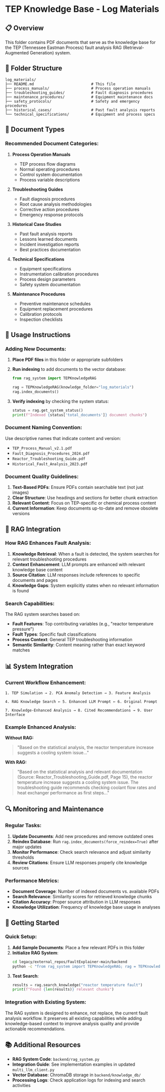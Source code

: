 # TEP Knowledge Base - Log Materials

## 📋 Overview

This folder contains PDF documents that serve as the knowledge base for the TEP (Tennessee Eastman Process) fault analysis RAG (Retrieval-Augmented Generation) system.

## 📁 Folder Structure

```
log_materials/
├── README.md                          # This file
├── process_manuals/                   # Process operation manuals
├── troubleshooting_guides/            # Fault diagnosis procedures
├── maintenance_procedures/            # Equipment maintenance docs
├── safety_protocols/                  # Safety and emergency procedures
├── historical_cases/                  # Past fault analysis reports
└── technical_specifications/          # Equipment and process specs
```

## 📄 Document Types

### **Recommended Document Categories:**

1. **Process Operation Manuals**
   - TEP process flow diagrams
   - Normal operating procedures
   - Control system documentation
   - Process variable descriptions

2. **Troubleshooting Guides**
   - Fault diagnosis procedures
   - Root cause analysis methodologies
   - Corrective action procedures
   - Emergency response protocols

3. **Historical Case Studies**
   - Past fault analysis reports
   - Lessons learned documents
   - Incident investigation reports
   - Best practices documentation

4. **Technical Specifications**
   - Equipment specifications
   - Instrumentation calibration procedures
   - Process design parameters
   - Safety system documentation

5. **Maintenance Procedures**
   - Preventive maintenance schedules
   - Equipment replacement procedures
   - Calibration protocols
   - Inspection checklists

## 🔧 Usage Instructions

### **Adding New Documents:**

1. **Place PDF files** in this folder or appropriate subfolders
2. **Run indexing** to add documents to the vector database:
   ```python
   from rag_system import TEPKnowledgeRAG
   
   rag = TEPKnowledgeRAG(knowledge_folder="log_materials")
   rag.index_documents()
   ```

3. **Verify indexing** by checking the system status:
   ```python
   status = rag.get_system_status()
   print(f"Indexed {status['total_documents']} document chunks")
   ```

### **Document Naming Convention:**

Use descriptive names that indicate content and version:
- `TEP_Process_Manual_v2.1.pdf`
- `Fault_Diagnosis_Procedures_2024.pdf`
- `Reactor_Troubleshooting_Guide.pdf`
- `Historical_Fault_Analysis_2023.pdf`

### **Document Quality Guidelines:**

1. **Text-Based PDFs**: Ensure PDFs contain searchable text (not just images)
2. **Clear Structure**: Use headings and sections for better chunk extraction
3. **Relevant Content**: Focus on TEP-specific or chemical process content
4. **Current Information**: Keep documents up-to-date and remove obsolete versions

## 🤖 RAG Integration

### **How RAG Enhances Fault Analysis:**

1. **Knowledge Retrieval**: When a fault is detected, the system searches for relevant troubleshooting procedures
2. **Context Enhancement**: LLM prompts are enhanced with relevant knowledge base content
3. **Source Citation**: LLM responses include references to specific documents and pages
4. **Knowledge Gaps**: System explicitly states when no relevant information is found

### **Search Capabilities:**

The RAG system searches based on:
- **Fault Features**: Top contributing variables (e.g., "reactor temperature pressure")
- **Fault Types**: Specific fault classifications
- **Process Context**: General TEP troubleshooting information
- **Semantic Similarity**: Content meaning rather than exact keyword matches

## 📊 System Integration

### **Current Workflow Enhancement:**

```
1. TEP Simulation → 2. PCA Anomaly Detection → 3. Feature Analysis
                                                        ↓
4. RAG Knowledge Search ← 5. Enhanced LLM Prompt ← 6. Original Prompt
                                                        ↓
7. Knowledge-Enhanced Analysis → 8. Cited Recommendations → 9. User Interface
```

### **Example Enhanced Analysis:**

**Without RAG:**
> "Based on the statistical analysis, the reactor temperature increase suggests a cooling system issue..."

**With RAG:**
> "Based on the statistical analysis and relevant documentation (Source: Reactor_Troubleshooting_Guide.pdf, Page 15), the reactor temperature increase suggests a cooling system issue. The troubleshooting guide recommends checking coolant flow rates and heat exchanger performance as first steps..."

## 🔍 Monitoring and Maintenance

### **Regular Tasks:**

1. **Update Documents**: Add new procedures and remove outdated ones
2. **Reindex Database**: Run `rag.index_documents(force_reindex=True)` after major updates
3. **Monitor Performance**: Check search relevance and adjust similarity thresholds
4. **Review Citations**: Ensure LLM responses properly cite knowledge sources

### **Performance Metrics:**

- **Document Coverage**: Number of indexed documents vs. available PDFs
- **Search Relevance**: Similarity scores for retrieved knowledge chunks
- **Citation Accuracy**: Proper source attribution in LLM responses
- **Knowledge Utilization**: Frequency of knowledge base usage in analyses

## 🚀 Getting Started

### **Quick Setup:**

1. **Add Sample Documents**: Place a few relevant PDFs in this folder
2. **Initialize RAG System**:
   ```bash
   cd legacy/external_repos/FaultExplainer-main/backend
   python -c "from rag_system import TEPKnowledgeRAG; rag = TEPKnowledgeRAG(); rag.index_documents()"
   ```
3. **Test Search**:
   ```python
   results = rag.search_knowledge("reactor temperature fault")
   print(f"Found {len(results)} relevant chunks")
   ```

### **Integration with Existing System:**

The RAG system is designed to enhance, not replace, the current fault analysis workflow. It preserves all existing capabilities while adding knowledge-based context to improve analysis quality and provide actionable recommendations.

## 📚 Additional Resources

- **RAG System Code**: `backend/rag_system.py`
- **Integration Guide**: See implementation examples in updated `multi_llm_client.py`
- **Vector Database**: ChromaDB storage in `backend/knowledge_db/`
- **Processing Logs**: Check application logs for indexing and search activities
